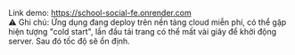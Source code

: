 Link demo: https://school-social-fe.onrender.com  
⚠️ Ghi chú: Ứng dụng đang deploy trên nền tảng cloud miễn phí, có thể gặp hiện tượng "cold start", lần đầu tải trang có thể mất vài giây để khởi động server. Sau đó tốc độ sẽ ổn định.
